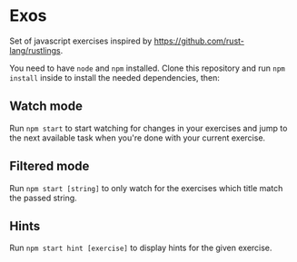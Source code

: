 # Exos

Set of javascript exercises inspired by https://github.com/rust-lang/rustlings.

You need to have `node` and `npm` installed.
Clone this repository and run `npm install` inside to install the needed dependencies, then:

## Watch mode

Run `npm start` to start watching for changes in your exercises and jump to the next available task when you're done with your current exercise.

## Filtered mode

Run `npm start [string]` to only watch for the exercises which title match the passed string.

## Hints

Run `npm start hint [exercise]` to display hints for the given exercise.
